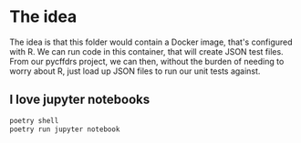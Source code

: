 # The idea

The idea is that this folder would contain a Docker image, that's configured with R. We can run code in
this container, that will create JSON test files. From our pycffdrs project, we can then, without the
burden of needing to worry about R, just load up JSON files to run our unit tests against.

## I love jupyter notebooks

```bash
poetry shell
poetry run jupyter notebook
```
